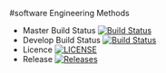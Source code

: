 #software Engineering Methods

- Master Build Status [![Build Status](https://travis-ci.org/40416407/sem.svg?branch=master)](https://travis-ci.org/40416407/sem)
- Develop Build Status [![Build Status](https://travis-ci.org/40416407/sem.svg?branch=develop)](https://travis-ci.org/40416407/sem)
- Licence [![LICENSE](https://img.shields.io/github/license/40416407/sem.svg?style=flat-square)](https://github.com/40416407/sem/blob/master/LICENSE)
- Release [![Releases](https://img.shields.io/github/release/40416407/sem/all.svg?style=flat-square)](https://github.com/40416407/sem/releases)